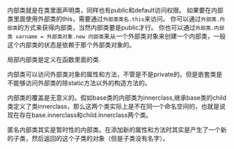 内部类就是在类里面声明类，同样也有public和default访问权限。
如果要在内部类里面使用外部类的this，需要通过`外部类类名.this`来访问。
你可以通过`外部类.内部类`的方式来获得内部类，当然内部类要是public才行。
你也可以通过`外部类.内部类 varname = 外部类对象.new 内部类`来从一个外部类对象来创建一个内部类，一般这个内部类的状态是依赖于那个外部类对象的。

局部内部类是定义在函数里面的类.

内部类可以访问外部类对象的属性和方法，不管是不是private的。但是嵌套类是不能够访问外部类的除static方法以外的构造方法的。

内部类的覆盖是无意义的。假如base类的内部类为innerclass,继承base类的child类定义了类innerclass，那么这两个类实际上是不在同一个命名空间的，也就是说现在存在base.innerclass和child.innerclass两个类。

匿名内部类其实是暂时性的内部类。在添加新的属性和方法时其实是产生了一个新的子类，然后返回的这个子类的对象（但是子类没有名字）。
